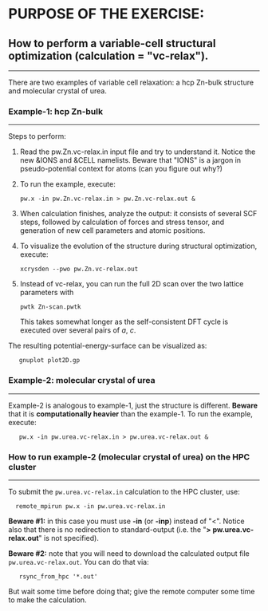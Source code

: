 # PURPOSE OF THE EXERCISE:
## How to perform a variable-cell structural optimization (calculation = "vc-relax").
------------------------------------------------------

There are two examples of variable cell relaxation: a hcp Zn-bulk
structure and molecular crystal of urea.


### Example-1: hcp Zn-bulk
--------------------------
  
Steps to perform:

1. Read the pw.Zn.vc-relax.in input file and try to understand
   it. Notice the new &IONS and &CELL namelists. Beware that "IONS" is
   a jargon in pseudo-potential context for atoms (can you figure out
   why?)

   
2. To run the example, execute:

       pw.x -in pw.Zn.vc-relax.in > pw.Zn.vc-relax.out &


3. When calculation finishes, analyze the output: it consists of
   several SCF steps, followed by calculation of forces and stress
   tensor, and generation of new cell parameters and atomic positions.


4. To visualize the evolution of the structure during structural
   optimization, execute:

       xcrysden --pwo pw.Zn.vc-relax.out

5. Instead of vc-relax, you can run the full 2D scan over the two
   lattice parameters with

       pwtk Zn-scan.pwtk

   This takes somewhat longer as the self-consistent DFT cycle is executed
   over several pairs of *a*, *c*.

The resulting potential-energy-surface can be visualized as:

       gnuplot plot2D.gp


### Example-2: molecular crystal of urea
----------------------------------------

Example-2 is analogous to example-1, just the structure is different.
**Beware** that it is **computationally heavier** than the example-1. To run
the example, execute:

       pw.x -in pw.urea.vc-relax.in > pw.urea.vc-relax.out &


### How to run example-2 (molecular crystal of urea) on the HPC cluster
----------------------------------------

To submit the `pw.urea.vc-relax.in` calculation to the HPC cluster, use:

      remote_mpirun pw.x -in pw.urea.vc-relax.in

**Beware #1:** in this case you must use **-in** (or **-inp**) instead of
"<". Notice also that there is no redirection to standard-output
(i.e. the "**> pw.urea.vc-relax.out**" is not specified).

**Beware #2:** note that you will need to download the calculated
output file `pw.urea.vc-relax.out`. You can do that via:

       rsync_from_hpc '*.out'

But wait some time before doing that; give the remote computer some
time to make the calculation.
